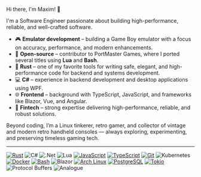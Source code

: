 Hi there, I'm Maxim! 👋

I'm a Software Engineer passionate about building high-performance, reliable, and well-crafted software.

- 🎮 **Emulator development** – building a Game Boy emulator with a focus on accuracy, performance, and modern enhancements.
- 👐 **Open-source** – contributor to PortMaster Games, where I ported several titles using **Lua** and **Bash**.
- 🦀 **Rust** – one of my favorite tools for writing safe, elegant, and high-performance code for backend and systems development.
- 💻 **C#** – experience in backend development and desktop applications using WPF.
- 🌐 **Frontend** – background with TypeScript, JavaScript, and frameworks like Blazor, Vue, and Angular.
- 💸 **Fintech** – strong expertise delivering high-performance, reliable, and robust solutions.

Beyond coding, I’m a Linux tinkerer, retro gamer, and collector of vintage and modern retro handheld consoles — always exploring, experimenting, and preserving timeless gaming tech.

---
[![Rust](https://img.shields.io/badge/Rust-000000?style=flat-square&logo=rust&logoColor=white)](https://www.rust-lang.org)
![C#](https://img.shields.io/badge/c%23-%23239120.svg?style=for-the-badge&logo=csharp&logoColor=white&style=flat-square)
![.Net](https://img.shields.io/badge/.NET-5C2D91?style=for-the-badge&logo=.net&logoColor=white&style=flat-square)
![Lua](https://img.shields.io/badge/lua-%232C2D72.svg?style=for-the-badge&logo=lua&logoColor=white&style=flat-square)
[![JavaScript](https://img.shields.io/badge/JavaScript-F7DF1E?style=flat-square&logo=javascript&logoColor=black)](https://developer.mozilla.org/en-US/docs/Web/JavaScript)
[![TypeScript](https://img.shields.io/badge/TypeScript-3178C6?style=flat-square&logo=typescript&logoColor=white)](https://www.typescriptlang.org/)
[![Git](https://img.shields.io/badge/Git-F05032?style=flat-square&logo=git&logoColor=white)](https://git-scm.com/)
![Kubernetes](https://img.shields.io/badge/kubernetes-%23326ce5.svg?style=for-the-badge&logo=kubernetes&logoColor=white&style=flat-square)
[![Docker](https://img.shields.io/badge/Docker-2496ED?style=flat-square&logo=docker&logoColor=white)](https://www.docker.com/)
[![Bash](https://img.shields.io/badge/Bash-4EAA25?style=flat-square&logo=gnubash&logoColor=white)](https://www.gnu.org/software/bash/)
![Blazor](https://img.shields.io/badge/blazor-%235C2D91.svg?style=for-the-badge&logo=blazor&logoColor=white&style=flat-square)
[![Arch Linux](https://img.shields.io/badge/Arch_Linux-1793D1?style=flat-square&logo=arch-linux&logoColor=white)](https://archlinux.org/)
[![PostgreSQL](https://img.shields.io/badge/PostgreSQL-336791?style=flat-square&logo=postgresql&logoColor=white)](https://www.postgresql.org/)
[![Tokio](https://img.shields.io/badge/Tokio-2A3C3C?style=flat-square&logo=tokio&logoColor=white)](https://tokio.rs/)
![Protocol Buffers](https://img.shields.io/badge/-Protocol%20Buffers-02569B?logo=google%20cloud&logoColor=white&style=flat-square&)
![Analogue](https://img.shields.io/badge/Analogue-1A1A1A?style=for-the-badge&logo=Analogue&logoColor=white&style=flat-square)

<!--
**mxmgorin/mxmgorin** is a ✨ _special_ ✨ repository because its `README.md` (this file) appears on your GitHub profile.

Here are some ideas to get you started:

- 🔭 I’m currently working on ...
- 🌱 I’m currently learning ...
- 👯 I’m looking to collaborate on ...
- 🤔 I’m looking for help with ...
- 💬 Ask me about ...
- 📫 How to reach me: ...
- 😄 Pronouns: ...
- ⚡ Fun fact: ...
-->
